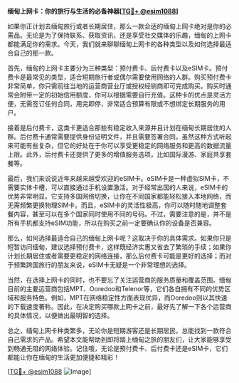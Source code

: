 **缅甸上网卡：你的旅行与生活的必备神器[[TG💪+ @esim1088](https://t.me/s/esim1088)]**

如果你正计划去缅甸旅行或者长期居住，那么一款合适的缅甸上网卡绝对是你的必需品。无论是为了保持联系、获取资讯，还是享受社交媒体的乐趣，缅甸的上网卡都能满足你的需求。今天，我们就来聊聊缅甸上网卡的各种类型以及如何选择最适合自己的那一款。

首先，缅甸的上网卡主要分为三种类型：预付费卡、后付费卡以及eSIM卡。预付费卡是最常见的类型，适合短期旅行者或偶尔需要使用网络的人群。购买预付费卡非常简单，你只需前往当地的运营商营业厅或授权经销商即可完成购买。购买时通常会附带一定的初始信用额度，你可以根据需要自行充值。这种卡的优点是灵活方便，无需签订任何合同，用完即停，非常适合预算有限或不想绑定长期服务的用户。

接着是后付费卡，这类卡更适合那些有稳定收入来源并且计划在缅甸长期居住的人群。后付费卡通常需要提供身份证明文件，并且需要签署合同。虽然这种方式听起来可能有些复杂，但它的好处在于你可以享受更稳定的网络服务和更高的数据流量上限。此外，后付费卡还提供了更多的增值服务选项，比如国际漫游、家庭共享套餐等。

最后，我们来说说近年来越来越受欢迎的eSIM卡。eSIM卡是一种虚拟SIM卡，不需要实体卡槽，可以直接通过手机设置激活。对于经常出国的人来说，eSIM卡的优势非常明显。它支持多国网络切换，让你在不同国家都能轻松接入本地网络，而无需频繁更换物理SIM卡。而且，eSIM卡的灵活性极高，你可以随时随地调整套餐内容，甚至可以在多个国家同时使用不同的号码。不过，需要注意的是，并不是所有手机都支持eSIM功能，所以在购买之前一定要确认你的设备是否兼容。

那么，如何选择最适合自己的缅甸上网卡呢？这取决于你的具体需求。如果你只是短暂访问缅甸，建议选择预付费卡，这样既经济实惠又省去了繁琐的手续；如果你计划长期居住或者需要更稳定的网络连接，那么后付费卡可能是更好的选择；而对于频繁跨国旅行的朋友来说，eSIM卡无疑是一个非常理想的选择。

当然，在选择上网卡的同时，也不要忘了关注运营商的服务质量和覆盖范围。缅甸目前的主要运营商包括MPT、Ooredoo和Telenor等，它们各自拥有不同的优势区域和服务特色。例如，MPT在网络稳定性方面表现优异，而Ooredoo则以其快速的下载速度著称。因此，在决定购买哪款上网卡之前，最好先了解一下各个运营商的具体情况，以便做出最明智的选择。

总之，缅甸上网卡种类繁多，无论你是短期游客还是长期居民，总能找到一款符合自己需求的产品。希望本文能帮助到即将踏上缅甸之旅的朋友们，让大家能够享受到畅通无阻的网络体验。记住哦，无论是预付费卡、后付费卡还是eSIM卡，它们都能让你在缅甸的生活更加便捷和精彩！

[[TG💪+ @esim1088](https://t.me/s/esim1088) ![Image](https://i.postimg.cc/4NQfJmqS/Snipaste-2025-05-13-00-14-12.png)]